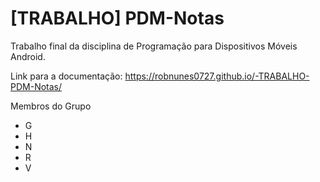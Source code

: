 # [TRABALHO] PDM-Notas
Trabalho final da disciplina de Programação para Dispositivos Móveis Android.

Link para a documentação: https://robnunes0727.github.io/-TRABALHO-PDM-Notas/

Membros do Grupo
 - G 
 - H
 - N
 - R
 - V
